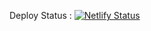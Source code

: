Deploy Status : [![Netlify Status](https://api.netlify.com/api/v1/badges/ba2c3a2b-3279-4022-9b75-74ea97d04175/deploy-status)](https://app.netlify.com/sites/portfolio-bootstrap-scss/deploys)
